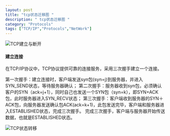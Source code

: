 ```yaml
---
layout: post
title: "tcp状态迁移图 "
description: " tcp状态迁移图 "
category: "Protocols"
tags: ["TCP/IP","Protocols","NetWork"]
---
```


![TCP建立与断开](http://7xla7c.com1.z0.glb.clouddn.com/tcp1.jpg)

####  建立连接
 
在TCP/IP协议中，TCP协议提供可靠的连接服务，采用三次握手建立一个连接。
>
第一次握手：建立连接时，客户端发送syn包(syn=j)到服务器，并进入SYN_SEND状态，等待服务器确认；
第二次握手：服务器收到syn包，必须确认客户的SYN（ack=j+1），同时自己也发送一个SYN包（syn=k），即SYN+ACK包，此时服务器进入SYN_RECV状态；
第三次握手：客户端收到服务器的SYN＋ACK包，向服务器发送确认包ACK(ack=k+1)，此包发送完毕，客户端和服务器进入ESTABLISHED状态，完成三次握手。
完成三次握手，客户端与服务器开始传送数据，也就是ESTABLISHED状态。 

![TCP状态转移](http://7xla7c.com1.z0.glb.clouddn.com/tcp-state.jpg)
